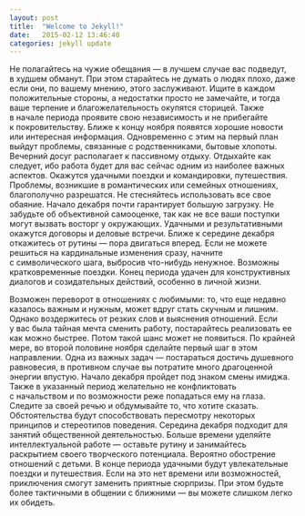 ```yaml
---
layout: post
title:  "Welcome to Jekyll!"
date:   2015-02-12 13:46:40
categories: jekyll update
---
```


Не полагайтесь на чужие обещания — в лучшем случае вас подведут, в худшем обманут. При этом старайтесь не думать о людях плохо, даже если они, по вашему мнению, этого заслуживают. Ищите в каждом положительные стороны, а недостатки просто не замечайте, и тогда ваше терпение и благожелательность окупятся сторицей. Также в начале периода проявите свою независимость и не прибегайте к покровительству. Ближе к концу ноября появятся хорошие новости или интересная информация. Одновременно с этим на первый план выйдут проблемы, связанные с родственниками, бытовые хлопоты. Вечерний досуг располагает к пассивному отдыху. Отдыхайте как следует, ибо работа будет для вас сейчас одним из наиболее важных аспектов. Окажутся удачными поездки и командировки, путешествия. Проблемы, возникшие в романтических или семейных отношениях, благополучно разрешатся. Не стесняйтесь использовать все свое обаяние. Начало декабря почти гарантирует большую загрузку. Не забудьте об объективной самооценке, так как не все ваши поступки могут вызвать восторг у окружающих. Удачными и результативными окажутся договоры и деловые встречи. Ближе к середине декабря откажитесь от рутины — пора двигаться вперед. Если не можете решиться на кардинальные изменения сразу, начните с символического шага, выбросив что-нибудь ненужное. Возможны кратковременные поездки. Конец периода удачен для конструктивных диалогов и созидательных действий, особенно в личной жизни.



Возможен переворот в отношениях с любимыми: то, что еще недавно казалось важным и нужным, может вдруг стать скучным и лишним. Однако воздержитесь от резких слов и выяснения отношений. Если у вас была тайная мечта сменить работу, постарайтесь реализовать ее как можно быстрее. Потом такой шанс может не появиться. По крайней мере, во второй половине ноября сделайте первый шаг в этом направлении. Одна из важных задач — постараться достичь душевного равновесия, в противном случае вы потратите много драгоценной энергии впустую. Начало декабря пройдет под знаком смены имиджа. Также в указанный период желательно не конфликтовать с начальством и по возможности реже попадаться ему на глаза. Следите за своей речью и обдумывайте то, что хотите сказать. Обстоятельства будут способствовать пересмотру некоторых принципов и стереотипов поведения. Середина декабря подходит для занятий общественной деятельностью. Больше времени уделяйте интеллектуальной работе — оставьте рутину и занимайтесь раскрытием своего творческого потенциала. Вероятно обострение отношений с детьми. В конце периода удачными будут увлекательные поездки и путешествия. Если на это нет времени или возможностей, приключения смогут заменить приятные сюрпризы. При этом будьте более тактичными в общении с ближними — вы можете слишком легко их обидеть.
